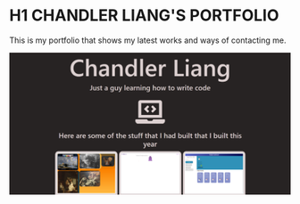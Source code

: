 # H1 CHANDLER LIANG'S PORTFOLIO

This is my portfolio that shows my latest works and ways of contacting me.

![homepage](./assets/images/homepage.png)